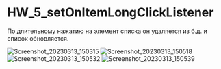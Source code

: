 # HW_5_setOnItemLongClickListener
По длительному нажатию на элемент списка
он удаляется из б.д. и список обновляется.

![Screenshot_20230313_150315](https://user-images.githubusercontent.com/81587903/224711986-361e376f-4145-4814-811e-34a6202fdee4.png)
![Screenshot_20230313_150518](https://user-images.githubusercontent.com/81587903/224712008-734b00c1-02f6-4769-b41c-bfd01662aab4.png)
![Screenshot_20230313_150532](https://user-images.githubusercontent.com/81587903/224712019-80b08549-b081-4b72-80da-866a15c852b3.png)
![Screenshot_20230313_150539](https://user-images.githubusercontent.com/81587903/224712285-cb6add69-67aa-41da-8be3-5c492ba5009e.png)
